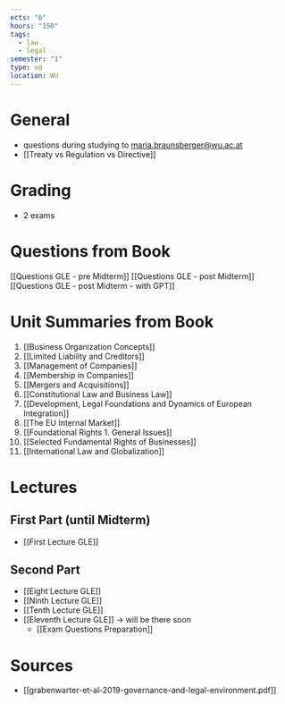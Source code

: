 ```yaml
---
ects: "6"
hours: "150"
tags:
  - law
  - legal
semester: "1"
type: vo
location: WU
---
```

# General
- questions during studying to maria.braunsberger@wu.ac.at
- [[Treaty vs Regulation vs Directive]]

# Grading
- 2 exams

# Questions from Book
[[Questions GLE - pre Midterm]]
[[Questions GLE - post Midterm]]
[[Questions GLE - post Midterm - with GPT]]
# Unit Summaries from Book
1. [[Business Organization Concepts]]
2. [[Limited Liability and Creditors]]
3. [[Management of Companies]]
4. [[Membership in Companies]]
5. [[Mergers and Acquisitions]]
6. [[Constitutional Law and Business Law]]
7. [[Development, Legal Foundations and Dynamics of European Integration]]
8. [[The EU Internal Market]]
9. [[Foundational Rights 1. General Issues]]
10. [[Selected Fundamental Rights of Businesses]]
11. [[International Law and Globalization]]
# Lectures
## First Part (until Midterm)
- [[First Lecture GLE]]
## Second Part
- [[Eight Lecture GLE]]
- [[Ninth Lecture GLE]]
- [[Tenth Lecture GLE]]
- [[Eleventh Lecture GLE]] -> will be there soon
	- [[Exam Questions Preparation]]
# Sources
- [[grabenwarter-et-al-2019-governance-and-legal-environment.pdf]]